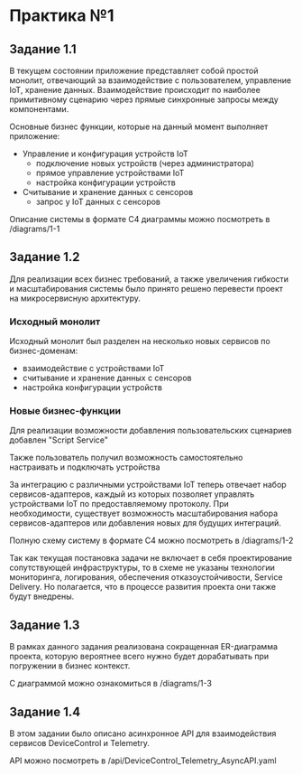 # Практика №1
## Задание 1.1

В текущем состоянии приложение представляет собой простой монолит, отвечающий за взаимодействие с пользователем, управление IoT, хранение данных. Взаимодействие происходит по наиболее примитивному сценарию через прямые синхронные запросы между компонентами.

Основные бизнес функции, которые на данный момент выполняет приложение:
- Управление и конфигурация устройств IoT
  - подключение новых устройств (через администратора)
  - прямое управление устройствами IoT
  - настройка конфигурации устройств
- Считывание и хранение данных с сенсоров
  - запрос у IoT данных с сенсоров

Описание системы в формате С4 диаграммы можно посмотреть в /diagrams/1-1

## Задание 1.2

Для реализации всех бизнес требований, а также увеличения гибкости и масштабирования системы было принято решено
перевести проект на микросервисную архитектуру.

### Исходный монолит

Исходный монолит был разделен на несколько новых сервисов по бизнес-доменам:
 - взаимодействие с устройствами IoT
 - считывание и хранение данных с сенсоров
 - настройка конфигурации устройств

### Новые бизнес-функции

Для реализации возможности добавления пользовательских сценариев добавлен "Script Service"

Также пользователь получил возможность самостоятельно настраивать и подключать устройства

За интеграцию с различными устройствами IoT теперь отвечает набор сервисов-адаптеров,
каждый из которых позволяет управлять устройствами IoT по предоставляемому протоколу.
При необходимости, существует возможность масштабирования набора сервисов-адаптеров или добавления новых для будущих интеграций.

Полную схему систему в формате С4 можно посмотреть в /diagrams/1-2

Так как текущая постановка задачи не включает в себя проектирование сопутствующей инфраструктуры,
то в схеме не указаны технологии мониторинга, логирования, обеспечения отказоустойчивости, Service Delivery.
Но полагается, что в процессе развития проекта они также будут внедрены.

## Задание 1.3

В рамках данного задания реализована сокращенная ER-диаграмма проекта, которую вероятнее всего нужно будет дорабатывать
при погружении в бизнес контекст.

С диаграммой можно ознакомиться в /diagrams/1-3

## Задание 1.4

В этом задании было описано асинхронное API для взаимодействия сервисов DeviceControl и Telemetry.

API можно посмотреть в /api/DeviceControl_Telemetry_AsyncAPI.yaml